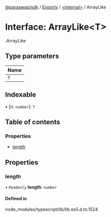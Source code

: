 [@paraswap/sdk](../README.md) / [Exports](../modules.md) / [<internal\>](../modules/internal_.md) / ArrayLike

# Interface: ArrayLike<T\>

[<internal>](../modules/internal_.md).ArrayLike

## Type parameters

| Name |
| :------ |
| `T` |

## Indexable

▪ [n: `number`]: `T`

## Table of contents

### Properties

- [length](internal_.ArrayLike.md#length)

## Properties

### length

• `Readonly` **length**: `number`

#### Defined in

node_modules/typescript/lib/lib.es5.d.ts:1524

